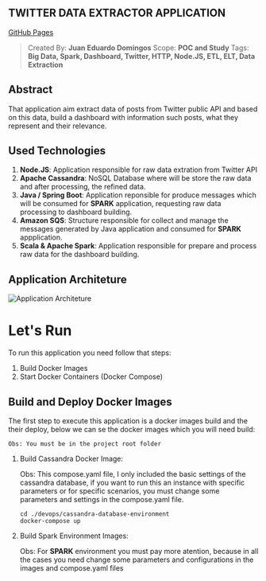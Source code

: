 ## TWITTER DATA EXTRACTOR APPLICATION

[GitHub Pages](https://pages.github.com/)

>Created By: **Juan Eduardo Domingos**
Scope: **POC and Study**
Tags: **Big Data, Spark, Dashboard, Twitter, HTTP, Node.JS, ETL, ELT, Data Extraction**

## Abstract
That application aim extract data of posts from Twitter public API and based on this data, build a dashboard with information such posts, what they represent and their relevance.

## Used Technologies

 1. **Node.JS**: Application responsible for raw data extration from Twitter API
 2. **Apache Cassandra**: NoSQL Database where will be store the raw data and after processing, the refined data.
 3. **Java / Spring Boot**:  Application reponsible for produce messages which will be consumed for **SPARK** application, requesting raw data processing to dashboard building.
 4. **Amazon SQS**:  Structure responsible for collect and manage the messages generated by Java application and consumed for **SPARK** appplication.
 5. **Scala & Apache Spark**: Application responsible for prepare and process raw data for the dashboard building.

## Application Architeture

![Application Architeture](https://raw.githubusercontent.com/jeduardodomingos/big-data-study-case/master/architeture/main-structure.png)

# Let's Run
To run this application you need follow that steps:

 1. Build Docker Images
 2. Start Docker Containers (Docker Compose)

## Build and Deploy Docker  Images
The first step to execute this application is a docker images build and the their deploy, below we can se the docker images which you will need build:

	Obs: You must be in the project root folder

 1. Build Cassandra Docker Image:
 
	  Obs:   This compose.yaml file, I only included the basic settings of the cassandra database, if you want to run this an instance with specific parameters or for specific scenarios, you must change some parameters and settings in the compose.yaml file.
	  
		cd ./devops/cassandra-database-environment
		docker-compose up
		
2. Build Spark Environment Images:

    Obs: For **SPARK** environment you must pay more atention, because in all the cases you need change some parameters and configurations in the images and compose.yaml files
